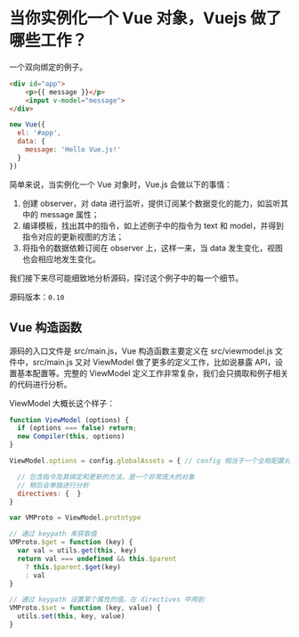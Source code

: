 当你实例化一个 Vue 对象，Vuejs 做了哪些工作？
===

一个双向绑定的例子。

```html
<div id="app">
    <p>{{ message }}</p>
    <input v-model="message">
</div>
```

```javascript
new Vue({
  el: '#app', 
  data: {
    message: 'Hello Vue.js!'
  }
})
```

简单来说，当实例化一个 Vue 对象时，Vue.js 会做以下的事情：

1. 创建 observer，对 data 进行监听，提供订阅某个数据变化的能力，如监听其中的 message 属性；
2. 编译模板，找出其中的指令，如上述例子中的指令为 text 和 model，并得到指令对应的更新视图的方法；
3. 将指令的数据依赖订阅在 observer 上，这样一来，当 data 发生变化，视图也会相应地发生变化。

我们接下来尽可能细致地分析源码，探讨这个例子中的每一个细节。

源码版本：`0.10`

## Vue 构造函数

源码的入口文件是 src/main.js，Vue 构造函数主要定义在 src/viewmodel.js 文件中，src/main.js 又对 ViewModel 做了更多的定义工作，比如说暴露 API，设置基本配置等。完整的 ViewModel 定义工作非常复杂，我们会只摘取和例子相关的代码进行分析。

ViewModel 大概长这个样子：

```javascript
function ViewModel (options) {
  if (options === false) return;
  new Compiler(this, options)
}

ViewModel.options = config.globalAssets = { // config 相当于一个全局配置对象

  // 包含指令及其绑定和更新的方法，是一个非常庞大的对象
  // 稍后会单独进行分析
  directives: {  }  
}

var VMProto = ViewModel.prototype

// 通过 keypath 来获取值
VMProto.$get = function (key) {
  var val = utils.get(this, key)
  return val === undefined && this.$parent
    ? this.$parent.$get(key)
    : val
} 

// 通过 keypath 设置某个属性的值。在 directives 中用到
VMProto.$set = function (key, value) {
  utils.set(this, key, value)
}
```

